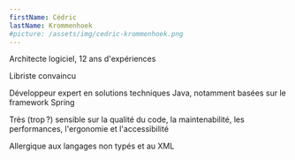 ```yaml
---
firstName: Cédric
lastName: Krommenhoek
#picture: /assets/img/cedric-krommenhoek.png
---
```


Architecte logiciel, 12 ans d'expériences

Libriste convaincu

Développeur expert en solutions techniques Java, notamment basées sur le framework Spring 

Très (trop ?) sensible sur la qualité du code, la maintenabilité, les performances, l'ergonomie et l'accessibilité

Allergique aux langages non typés et au XML
